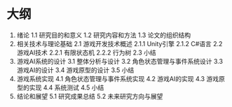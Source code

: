 # 大纲

1. 绪论
1.1 研究目的和意义
1.2 研究内容和方法
1.3 论文的组织结构
2. 相关技术与理论基础
2.1 游戏开发技术概述
2.1.1 Unity引擎
2.1.2 C#语言
2.2 游戏AI技术
2.2.1 有限状态机
2.2.2 行为树
2.3 小结
3. 游戏AI系统的设计
3.1 整体分析与设计
3.2 角色状态管理与事件系统设计
3.3 游戏AI的设计
3.4 游戏原型的设计
3.5 小结
5. 游戏系统实现
4.1 角色状态管理与事件系统实现
4.2 游戏AI的实现
4.3 游戏原型的实现
4.4 系统测试
4.5 小结
5. 结论和展望
5.1 研究成果总结
5.2 未来研究方向与展望
